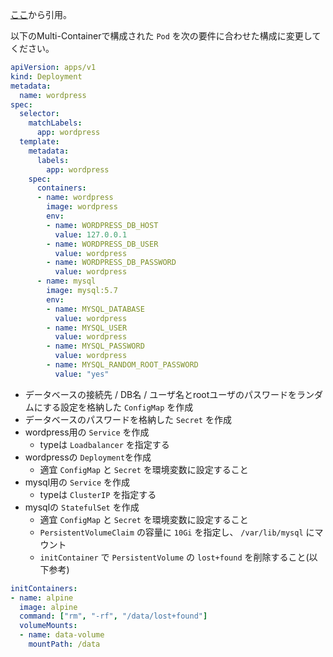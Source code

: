 [ここ](https://gist.github.com/cstoku/ba81be1908a3a199a04f00ec3edc1098)から引用。

以下のMulti-Containerで構成された `Pod` を次の要件に合わせた構成に変更してください。

```yaml
apiVersion: apps/v1
kind: Deployment
metadata:
  name: wordpress
spec:
  selector:
    matchLabels:
      app: wordpress
  template:
    metadata:
      labels:
        app: wordpress
    spec:
      containers:
      - name: wordpress
        image: wordpress
        env:
        - name: WORDPRESS_DB_HOST
          value: 127.0.0.1
        - name: WORDPRESS_DB_USER
          value: wordpress
        - name: WORDPRESS_DB_PASSWORD
          value: wordpress
      - name: mysql
        image: mysql:5.7
        env:
        - name: MYSQL_DATABASE
          value: wordpress
        - name: MYSQL_USER
          value: wordpress
        - name: MYSQL_PASSWORD
          value: wordpress
        - name: MYSQL_RANDOM_ROOT_PASSWORD
          value: "yes"
```

- データベースの接続先 / DB名 / ユーザ名とrootユーザのパスワードをランダムにする設定を格納した `ConfigMap` を作成
- データベースのパスワードを格納した `Secret` を作成
- wordpress用の `Service` を作成
  - typeは `Loadbalancer` を指定する
- wordpressの `Deployment`を作成
  - 適宜 `ConfigMap` と `Secret` を環境変数に設定すること
- mysql用の `Service` を作成
  - typeは `ClusterIP` を指定する
- mysqlの `StatefulSet` を作成
  - 適宜 `ConfigMap` と `Secret` を環境変数に設定すること
  - `PersistentVolumeClaim` の容量に `10Gi` を指定し、 `/var/lib/mysql` にマウント
  - `initContainer` で `PersistentVolume` の `lost+found` を削除すること(以下参考)

```yaml
initContainers:
- name: alpine
  image: alpine
  command: ["rm", "-rf", "/data/lost+found"]
  volumeMounts:
  - name: data-volume
    mountPath: /data
```
